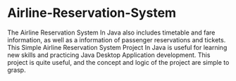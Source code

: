# Airline-Reservation-System
The Airline Reservation System In Java also includes timetable and fare information, as well as a information of passenger reservations and tickets. This Simple Airline Reservation System Project In Java is useful for learning new skills and practicing Java Desktop Application development. This project is quite useful, and the concept and logic of the project are simple to grasp.

